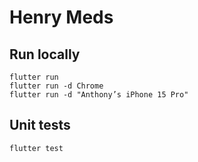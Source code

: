 # Henry Meds

## Run locally

```
flutter run
flutter run -d Chrome
flutter run -d "Anthony’s iPhone 15 Pro"
```

## Unit tests

```
flutter test
```
